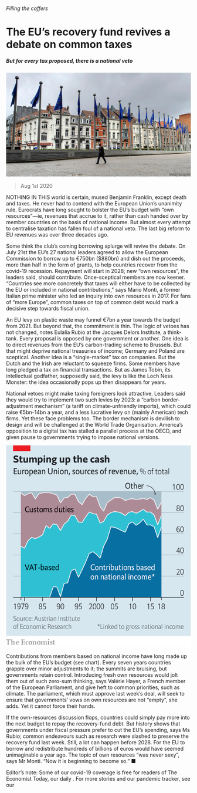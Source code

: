 ###### Filling the coffers

# The EU’s recovery fund revives a debate on common taxes 

##### But for every tax proposed, there is a national veto 

![image](images/20200801_FNP501.jpg) 

> Aug 1st 2020 

NOTHING IN THIS world is certain, mused Benjamin Franklin, except death and taxes. He never had to contend with the European Union’s unanimity rule. Eurocrats have long sought to bolster the EU’s budget with “own resources”—ie, revenues that accrue to it, rather than cash handed over by member countries on the basis of national income. But almost every attempt to centralise taxation has fallen foul of a national veto. The last big reform to EU revenues was over three decades ago.

Some think the club’s coming borrowing splurge will revive the debate. On July 21st the EU’s 27 national leaders agreed to allow the European Commission to borrow up to €750bn ($880bn) and dish out the proceeds, more than half in the form of grants, to help countries recover from the covid-19 recession. Repayment will start in 2028; new “own resources”, the leaders said, should contribute. Once-sceptical members are now keener. “Countries see more concretely that taxes will either have to be collected by the EU or included in national contributions,” says Mario Monti, a former Italian prime minister who led an inquiry into own resources in 2017. For fans of “more Europe”, common taxes on top of common debt would mark a decisive step towards fiscal union.


An EU levy on plastic waste may funnel €7bn a year towards the budget from 2021. But beyond that, the commitment is thin. The logic of vetoes has not changed, notes Eulalia Rubio at the Jacques Delors Institute, a think-tank. Every proposal is opposed by one government or another. One idea is to direct revenues from the EU’s carbon-trading scheme to Brussels. But that might deprive national treasuries of income; Germany and Poland are sceptical. Another idea is a “single-market” tax on companies. But the Dutch and the Irish are reluctant to squeeze firms. Some members have long pledged a tax on financial transactions. But as James Tobin, its intellectual godfather, supposedly said, the levy is like the Loch Ness Monster: the idea occasionally pops up then disappears for years.

National vetoes might make taxing foreigners look attractive. Leaders said they would try to implement two such levies by 2023: a “carbon border-adjustment mechanism” (a tariff on climate-unfriendly imports), which could raise €5bn-14bn a year, and a less lucrative levy on (mainly American) tech firms. Yet these face problems too. The border mechanism is devilish to design and will be challenged at the World Trade Organisation. America’s opposition to a digital tax has stalled a parallel process at the OECD, and given pause to governments trying to impose national versions.

![image](images/20200801_FNC649.png) 


Contributions from members based on national income have long made up the bulk of the EU’s budget (see chart). Every seven years countries grapple over minor adjustments to it; the summits are bruising, but governments retain control. Introducing fresh own resources would jolt them out of such zero-sum thinking, says Valérie Hayer, a French member of the European Parliament, and give heft to common priorities, such as climate. The parliament, which must approve last week’s deal, will seek to ensure that governments’ vows on own resources are not “empty”, she adds. Yet it cannot force their hands.

If the own-resources discussion flops, countries could simply pay more into the next budget to repay the recovery-fund debt. But history shows that governments under fiscal pressure prefer to cut the EU’s spending, says Ms Rubio; common endeavours such as research were slashed to preserve the recovery fund last week. Still, a lot can happen before 2028. For the EU to borrow and redistribute hundreds of billions of euros would have seemed unimaginable a year ago. The topic of own resources “was never sexy”, says Mr Monti. “Now it is beginning to become so.” ■

Editor’s note: Some of our covid-19 coverage is free for readers of The Economist Today, our daily . For more stories and our pandemic tracker, see our 

